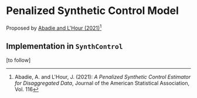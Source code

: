 # Penalized Synthetic Control Model

Proposed by [Abadie and L'Hour
(2021)](https://www.tandfonline.com/doi/full/10.1080/01621459.2021.1971535)[^1]

## Implementation in `SynthControl`

[to follow]

[^1]: Abadie, A. and L'Hour, J. (2021): *A Penalized Synthetic Control Estimator for Disaggregated
    Data*, Journal of the American Statistical Association, Vol. 116